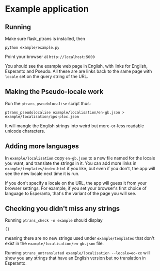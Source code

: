 # Example application

## Running

Make sure flask_ptrans is installed, then

    python example/example.py
    
Point your browser at `http://localhost:5000`

You should see the example web page in English, with links for English, Esperanto and Pseudo.
All these are are links back to the same page with `locale` set on the query string of the URL.

## Making the Pseudo-locale work

Run the `ptrans_pseudolocalise` script thus:

    ptrans_pseudolocalise example/localisation/en-gb.json > example/localisation/qps-ploc.json
    
It will mangle the English strings into weird but more-or-less readable unicode characters.

## Adding more languages

In `example/localisation` copy `en-gb.json` to a new file named for the locale you want, and translate the
strings in it.  You can add more links in `example/templates/index.html` if you like, but even if you don't,
the app will see the new locale next time it is run.

If you don't specify a locale on the URL, the app will guess it from your browser settings. For example,
if you set your browser's first choice of language to Esperanto, that's the variant of the page you will see.

## Checking you didn't miss any strings

Running `ptrans_check -n example` should display

    {}
    
meaning there are no new strings used under `example/templates` that don't exist in the 
`example/localisation/en-gb.json` file.

Running `ptrans_untranslated example/localisation --locale=eo-xx` will show you any
strings that have an English version but no translation in Esperanto.
